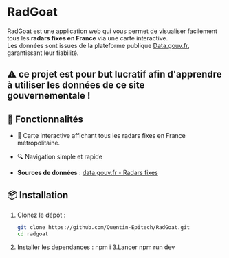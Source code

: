 # RadGoat

RadGoat est une application web qui vous permet de visualiser facilement tous les **radars fixes en France** via une carte interactive.  
Les données sont issues de la plateforme publique [Data.gouv.fr](https://www.data.gouv.fr/), garantissant leur fiabilité.

## ⚠️ ce projet est pour but lucratif afin d'apprendre à utiliser les données de ce site gouvernementale !

## 🚀 Fonctionnalités

- 📍 Carte interactive affichant tous les radars fixes en France métropolitaine.
- 🔍 Navigation simple et rapide 


- **Sources de données** : [data.gouv.fr - Radars fixes](https://www.data.gouv.fr/)

## 📦 Installation

1. Clonez le dépôt :
   ```bash
   git clone https://github.com/Quentin-Epitech/RadGoat.git
   cd radgoat
2. Installer les dependances : 
   npm i 
3.Lancer
   npm run dev 

